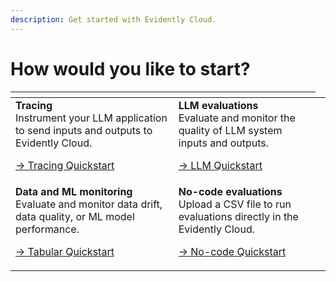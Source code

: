 ```yaml
---
description: Get started with Evidently Cloud.
---
```


# How would you like to start?

<table data-card-size="large" data-view="cards">
  <thead>
    <tr>
      <th></th>
      <th></th>
    </tr>
  </thead>
  <tbody>
    <tr>
      <td>
        <strong>Tracing</strong><br>
        Instrument your LLM application to send inputs and outputs to Evidently Cloud.<br>
        <p>
          <a href="cloud_quickstart_tracing.md">→ Tracing Quickstart</a><br>
        </p>
      </td>
      <td>
        <strong>LLM evaluations</strong><br>
        Evaluate and monitor the quality of LLM system inputs and outputs.<br>
        <p>
          <a href="cloud_quickstart_llm.md">→ LLM Quickstart</a><br>
        </p>
      </td>
      <td></td>
    </tr>
    <tr>
      <td>
        <strong>Data and ML monitoring</strong><br>
        Evaluate and monitor data drift, data quality, or ML model performance.<br>
        <p>
          <a href="cloud_quickstart_tabular.md">→ Tabular Quickstart</a><br>
        </p>
      </td>
      <td>
        <strong>No-code evaluations</strong><br>
        Upload a CSV file to run evaluations directly in the Evidently Cloud.<br>
        <p>
          <a href="cloud_quickstart_nocode.md">→ No-code Quickstart</a><br>
        </p>
      </td>
      <td></td>
    </tr>
  </tbody>
</table>
